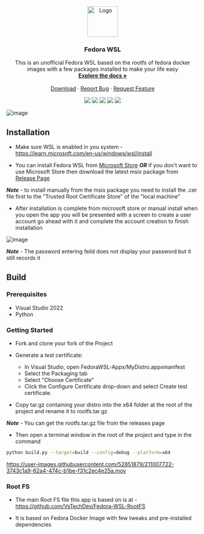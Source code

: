 <div align="center">
  <a href="https://github.com/VsTechDev/Fedora-WSL">
    <img src="https://github.com/VsTechDev/Fedora-WSL/blob/readme/FedoraWSL-Appx/Assets/StoreLogo.scale-150.png?raw=true" alt="Logo" width="80" height="80">
  </a>

  <h3 align="center">Fedora WSL</h3>

  <p align="center">
    This is an unofficial Fedora WSL based on the rootfs of fedora docker images with a few packages installed to make your life easy
    <br />
    <a href="https://github.com/VsTechDev/Fedora-WSL#readme"><strong>Explore the docs »</strong></a>
    <br />
    <br />
    <a href="https://apps.microsoft.com/store/detail/fedora-wsl/9NPCP8DRCHSN">Download</a>
    ·
    <a href="https://github.com/VsTechDev/Fedora-WSL/issues">Report Bug</a>
    ·
    <a href="https://github.com/VsTechDev/Fedora-WSL/issues">Request Feature</a>
  </p>
</div>

<p align="center">
  <a herf="https://github.com/VsTechDev/Fedora-WSL/graphs/contributors">
    <img src="https://img.shields.io/github/contributors/VsTechDev/Fedora-WSL" />
  </a>
  <a herf="https://github.com/VsTechDev/Fedora-WSL/network/members">
    <img src="https://img.shields.io/github/forks/VsTechDev/Fedora-WSL" />
  </a>
  <a herf="https://github.com/VsTechDev/Fedora-WSL/stargazers">
    <img src="https://img.shields.io/github/stars/VsTechDev/Fedora-WSL" />
  </a>
  <a herf="https://github.com/VsTechDev/Fedora-WSL/issues">
    <img src="https://img.shields.io/github/issues/VsTechDev/Fedora-WSL" />
  </a>
  <a herf="https://github.com/VsTechDev/Fedora-WSL/blob/master/LICENSE.md">
    <img src="https://img.shields.io/github/license/VsTechDev/Fedora-WSL" />
  </a>
</p>

![image](https://user-images.githubusercontent.com/52851879/211003617-2df2e292-a6a0-48d1-8842-2d59eb387248.png)


## Installation

- Make sure WSL is enabled in you system - https://learn.microsoft.com/en-us/windows/wsl/install

- You can install Fedora WSL from [Microsoft Store](https://apps.microsoft.com/store/detail/fedora-wsl/9NPCP8DRCHSN) ***OR*** if you don't want to use Microsoft Store then download the latest msix package from [Release Page](https://github.com/VsTechDev/Fedora-WSL/releases/latest)

***Note*** - to install manually from the msix package you need to install the .cer file first to the "Trusted Root Certificate Store" of the "local machine"

- After installation is complete from microsoft store or manual install when you open the app you will be presented with a screen to create a user account go ahead with it and complete the account creation to finish installation

![image](https://user-images.githubusercontent.com/52851879/211003117-5ce50ea6-4598-4bdf-8314-c9de65a9947b.png)

***Note*** - The password entering feild does not display your password but it still records it

## Build

### Prerequisites

- Visual Studio 2022
- Python

### Getting Started

- Fork and clone your fork of the Project

- Generate a test certificate:

  - In Visual Studio, open FedoraWSL-Appx/MyDistro.appxmanifest
  - Select the Packaging tab
  - Select "Choose Certificate"
  - Click the Configure Certificate drop-down and select Create test certificate.

- Copy tar.gz containing your distro into the x64 folder at the root of the project and rename it to rootfs.tar.gz

***Note*** - You can get the rootfs.tar.gz file from the releases page 

- Then open a terminal window in the root of the project and type in the command

```sh
python build.py --target=build --config=debug --platform=x64
```

https://user-images.githubusercontent.com/52851879/211007722-3743c1a9-62a4-474c-b1be-f31c2ec4e25a.mov

### Root FS

- The main Root FS file this app is based on is at - https://github.com/VsTechDev/Fedora-WSL-RootFS

- It is based on Fedora Docker Image with few tweaks and pre-installed dependencies
